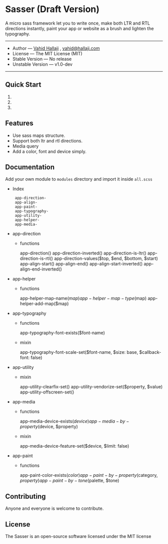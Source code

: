 # Sasser (Draft Version)

A micro sass framework let you to write once, make both LTR and RTL directions 
instantly, paint your app or website as a brush and lighten the typography.

- - - - - - - - - - - - - - - - - - - - - - - - - - - - - - - - - - - - - - - - -

 * Author — [Vahid Hallaji](http://hallaji.com) , <vahid@hallaji.com>
 * License — The MIT License (MIT)
 * Stable Version — No release
 * Unstable Version — v1.0-dev

- - - - - - - - - - - - - - - - - - - - - - - - - - - - - - - - - - - - - - - - -

## Quick Start
 
 1. 
 2. 
 3. 

## Features

 * Use sass maps structure.
 * Support both ltr and rtl directions.
 * Media query
 * Add a color, font and device simply.

## Documentation

Add your own module to `modules` directory and import it inside `all.scss`

 * Index
    
        app-direction-
        app-align-
        app-paint-
        app-typography-
        app-utility-
        app-helper-
        app-media-
    
 * app-direction
    
    * functions
    
        app-direction()
        app-direction-inverted()
        app-direction-is-ltr()
        app-direction-is-rtl()
        app-direction-values($top, $end, $bottom, $start)
        app-align-start()
        app-align-end()
        app-align-start-inverted()
        app-align-end-inverted()
        
 * app-helper
        
    * functions
    
        app-helper-map-name($map)
        app-helper-map-type($map)
        app-helper-add-map($map)
        
* app-typography
        
    * functions
    
        app-typography-font-exists($font-name)
        
    * mixin
    
        app-typography-font-scale-set($font-name, $size: base, $callback-font: false)
        
 * app-utility

    * mixin
        
        app-utility-clearfix-set()
        app-utility-vendorize-set($property, $value)
        app-utility-offscreen-set()
        
* app-media
        
    * functions
        
        app-media-device-exists($device)
        app-media-by-property($device, $property)
        
    * mixin    
        
        app-media-device-feature-set($device, $limit: false)
        
 * app-paint

    * functions
   
        app-paint-color-exists($color)
        app-paint-by-property($category, $property)
        app-paint-by-tone($palette, $tone)
        
## Contributing

Anyone and everyone is welcome to contribute.

## License

The Sasser is an open-source software licensed under the MIT license
